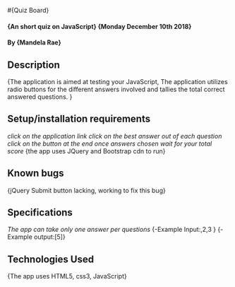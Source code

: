 #{Quiz Board}
####  {An short quiz on JavaScript} {Monday December 10th 2018}
#### By **{Mandela Rae}**
## Description
 {The application is aimed at testing your JavaScript, The application utilizes radio buttons for the different answers involved and tallies the total correct answered questions. }
## Setup/installation requirements
*click on the application link*
*click on the best answer out of each question*
*click on the button at the end once answers chosen*
*wait for your total score*
{the app uses JQuery and Bootstrap cdn to run}
## Known bugs
{jQuery Submit button lacking, working to fix this bug}
## Specifications
*The app can take only one answer per questions*
  {-Example Input:,2,3 }
  {-Example output:[5]}
## Technologies Used
{The app uses HTML5, css3, JavaScript}
